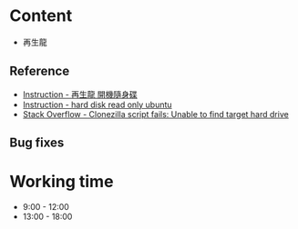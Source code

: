 # Content  
- 再生龍

## Reference
- [Instruction - 再生龍 開機隨身碟](https://clonezilla.nchc.org.tw/clonezilla-live/liveusb.php)
- [Instruction - hard disk read only ubuntu](https://juejin.cn/s/hard%20disk%20read%20only%20ubuntu)
- [Stack Overflow - Clonezilla script fails: Unable to find target hard drive](https://stackoverflow.com/questions/73522748/clonezilla-script-fails-unable-to-find-target-hard-drive)
## Bug fixes  
# Working time  
- 9:00 - 12:00   
- 13:00 - 18:00